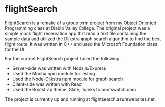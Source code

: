 # flightSearch

FlightSearch is a remake of a group term project from my Object Oriented Programming class at Diablo Valley College. The original project was a simple mock flight reservation app that read a text file containing the sample data and utilized the Dijkstra graph search algorithm to find the best flight route.  It was written in C++ and used the Microsoft Foundation class for the UI. 

For the current FlightSearch project I used the following: 
  
  - Server-side was written with Node.js/Express 
  - Used the Mocha npm module for testing 
  - Used the Node-Dijkstra npm module for graph search 
  - Client-side was written with React 
  - Used the Bootstrap theme, Slate, thanks to bootswatch.com
  
The project is currently up and running at flightsearch.azurewebsites.net.
